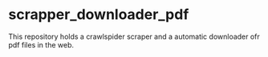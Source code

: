 # scrapper_downloader_pdf
This repository holds a crawlspider scraper and a automatic downloader ofr pdf files in the web.   
